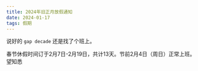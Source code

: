 ```yaml
---
title: 2024年旧正月放假通知
date: 2024-01-17
tags: 假期
---
```


说好的 `gap decade` 还是找了个班上。

春节休假时间订于2月7日-2月19日，共计13天。节前2月4日（周日）正常上班。望知悉

